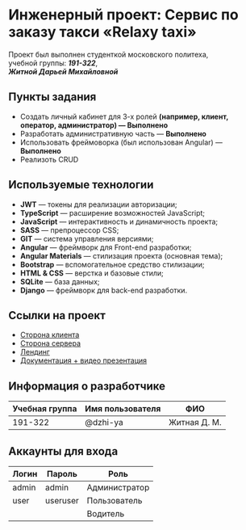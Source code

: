 # Инженерный проект: Сервис по заказу такси «Relaxy taxi»

Проект был выполнен студенткой московского политеха,  
учебной группы: ***191-322***,  
***Житной Дарьей Михайловной***

## Пункты задания
* Создать личный кабинет для 3-х ролей **(например, клиент, оператор, администратор) — Выполнено**
* Разработать административную часть — **Выполнено**
* Использовать фреймоворка (был использован Angular) — **Выполнено**
* Реализоть CRUD

## Используемые технологии
* **JWT** — токены для реализации авторизации;
* **TypeScript** — расширение возможностей JavaScript;
* **JavaScript** — интерактивность и динамичность проекта;
* **SASS** — препроцессор CSS;
* **GIT** — система управления версиями;
* **Angular** — фреймворк для Front-end разработки;
* **Angular Materials** — стилизация проекта (основная тема);
* **Bootstrap** — вспомогательное средство стилизации;
* **HTML & CSS** — верстка и базовые стили;
* **SQLite** — база данных;
* **Django** — фреймворк для back-end разработки.

## Ссылки на проект
* [Сторона клиента](http://relaxy-taxi2.std-973.ist.mospolytech.ru/api/)
* [Сторона сервера](http://relaxy-taxi2.std-973.ist.mospolytech.ru/admin/)
* [Лендинг](http://relaxy-taxi2.std-973.ist.mospolytech.ru/api/landing)
* [Документация + видео презентация](https://drive.google.com/drive/folders/1-HFFaZnS9SqvwSjqHcxi0WOFycYwKwxN?usp=sharing)

## Информация о разработчике
| Учебная группа | Имя пользователя |       ФИО       |
|----------------|------------------|-----------------|
|    191-322     |   @dzhi-ya   | Житная Д. М. |

## Аккаунты для входа 
|   Логин   |   Пароль   |      Роль     |
|-----------|------------|---------------|
|   admin   |    admin   | Администратор |
| user |  useruser | Пользователь  |
|     |      |    Водитель   |

